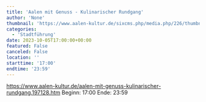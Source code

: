 ```yaml
---
title: 'Aalen mit Genuss - Kulinarischer Rundgang'
author: 'None'
thumbnail: 'https://www.aalen-kultur.de/sixcms.php/media.php/226/thumbnails/5%20Aalen%20mit%20Genuss%20%28c%29%20Stadt%20Aalen.jpg.601444.jpg'
categories:
  - 'Stadtführung'
date: 2023-10-05T17:00:00+00:00
featured: False
canceled: False
location: ''
starttime: '17:00'
endtime: '23:59'
---
```

https://www.aalen-kultur.de/aalen-mit-genuss-kulinarischer-rundgang.197128.htm
Beginn: 17:00
 Ende: 23:59